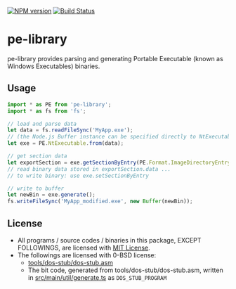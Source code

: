 [![NPM version](https://badge.fury.io/js/pe-library.svg)](https://www.npmjs.com/package/pe-library)
[![Build Status](https://app.travis-ci.com/jet2jet/pe-library-js.svg?branch=main)](https://app.travis-ci.com/jet2jet/pe-library-js)

# pe-library

pe-library provides parsing and generating Portable Executable (known as Windows Executables) binaries.

## Usage

```js
import * as PE from 'pe-library';
import * as fs from 'fs';

// load and parse data
let data = fs.readFileSync('MyApp.exe');
// (the Node.js Buffer instance can be specified directly to NtExecutable.from)
let exe = PE.NtExecutable.from(data);

// get section data
let exportSection = exe.getSectionByEntry(PE.Format.ImageDirectoryEntry.Export);
// read binary data stored in exportSection.data ...
// to write binary: use exe.setSectionByEntry

// write to buffer
let newBin = exe.generate();
fs.writeFileSync('MyApp_modified.exe', new Buffer(newBin));
```

## License

- All programs / source codes / binaries in this package, EXCEPT FOLLOWINGS, are licensed with [MIT License](./LICENSE).
- The followings are licensed with 0-BSD license:
  - [tools/dos-stub/dos-stub.asm](./tools/dos-stub/dos-stub.asm)
  - The bit code, generated from tools/dos-stub/dos-stub.asm, written in [src/main/util/generate.ts](./src/main/util/generate.ts) as `DOS_STUB_PROGRAM`
